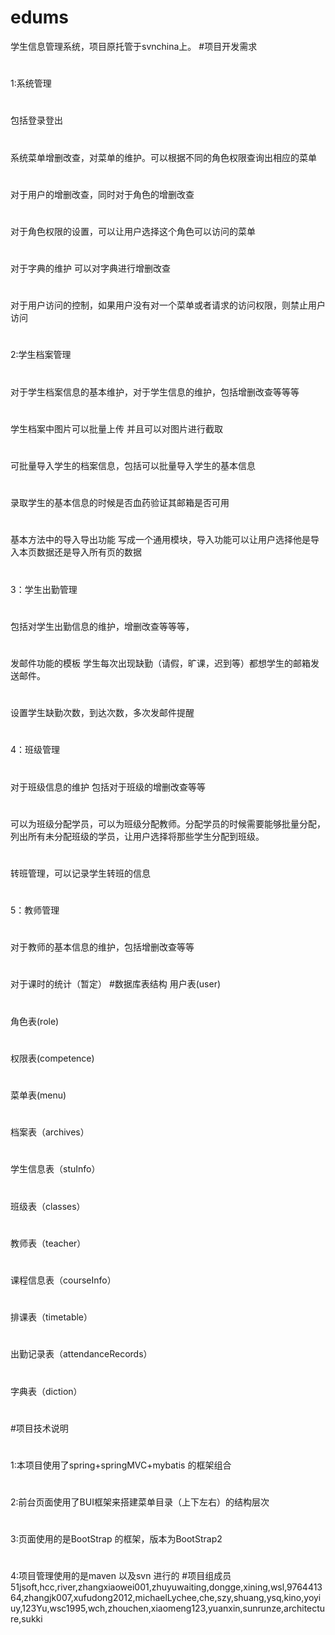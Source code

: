 # edums
学生信息管理系统，项目原托管于svnchina上。
#项目开发需求
#
1:系统管理
#
包括登录登出
#
系统菜单增删改查，对菜单的维护。可以根据不同的角色权限查询出相应的菜单
#
对于用户的增删改查，同时对于角色的增删改查
#
对于角色权限的设置，可以让用户选择这个角色可以访问的菜单
#
对于字典的维护 可以对字典进行增删改查
#
对于用户访问的控制，如果用户没有对一个菜单或者请求的访问权限，则禁止用户访问
#
2:学生档案管理
#
对于学生档案信息的基本维护，对于学生信息的维护，包括增删改查等等等
#
学生档案中图片可以批量上传 并且可以对图片进行截取
#
可批量导入学生的档案信息，包括可以批量导入学生的基本信息
#
录取学生的基本信息的时候是否血药验证其邮箱是否可用
#
基本方法中的导入导出功能 写成一个通用模块，导入功能可以让用户选择他是导入本页数据还是导入所有页的数据
#
3：学生出勤管理
#
包括对学生出勤信息的维护，增删改查等等等，
#
发邮件功能的模板 学生每次出现缺勤（请假，旷课，迟到等）都想学生的邮箱发送邮件。
#
设置学生缺勤次数，到达次数，多次发邮件提醒
#
4：班级管理
#
对于班级信息的维护 包括对于班级的增删改查等等
#
可以为班级分配学员，可以为班级分配教师。分配学员的时候需要能够批量分配，列出所有未分配班级的学员，让用户选择将那些学生分配到班级。
#
转班管理，可以记录学生转班的信息
#
5：教师管理
#
对于教师的基本信息的维护，包括增删改查等等
#
对于课时的统计（暂定）
#数据库表结构
用户表(user)
#	
角色表(role)
#	
权限表(competence)
#
菜单表(menu)	
#
档案表（archives）	
#
学生信息表（stuInfo）	
#
班级表（classes）	
#
教师表（teacher）	
#
课程信息表（courseInfo）	
#
排课表（timetable）	
#
出勤记录表（attendanceRecords）	
#
字典表（diction）	
#
#项目技术说明
#
1:本项目使用了spring+springMVC+mybatis 的框架组合 
#
2:前台页面使用了BUI框架来搭建菜单目录（上下左右）的结构层次
#
3:页面使用的是BootStrap 的框架，版本为BootStrap2
#
4:项目管理使用的是maven 以及svn 进行的
#项目组成员
51jsoft,hcc,river,zhangxiaowei001,zhuyuwaiting,dongge,xining,wsl,976441364,zhangjk007,xufudong2012,michaelLychee,che,szy,shuang,ysq,kino,yoyiuy,123Yu,wsc1995,wch,zhouchen,xiaomeng123,yuanxin,sunrunze,architecture,sukki

